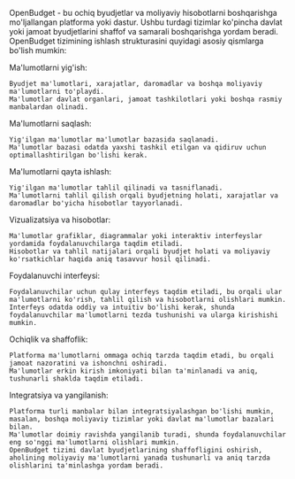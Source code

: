 OpenBudget - bu ochiq byudjetlar va moliyaviy hisobotlarni boshqarishga mo'ljallangan platforma yoki dastur. Ushbu turdagi tizimlar ko'pincha davlat yoki jamoat byudjetlarini shaffof va samarali boshqarishga yordam beradi. OpenBudget tizimining ishlash strukturasini quyidagi asosiy qismlarga bo'lish mumkin:

Ma'lumotlarni yig'ish:

    Byudjet ma'lumotlari, xarajatlar, daromadlar va boshqa moliyaviy ma'lumotlarni to'playdi.
    Ma'lumotlar davlat organlari, jamoat tashkilotlari yoki boshqa rasmiy manbalardan olinadi.

Ma'lumotlarni saqlash:
    
    Yig'ilgan ma'lumotlar ma'lumotlar bazasida saqlanadi.
    Ma'lumotlar bazasi odatda yaxshi tashkil etilgan va qidiruv uchun optimallashtirilgan bo'lishi kerak.

Ma'lumotlarni qayta ishlash:
    
    Yig'ilgan ma'lumotlar tahlil qilinadi va tasniflanadi.
    Ma'lumotlarni tahlil qilish orqali byudjetning holati, xarajatlar va daromadlar bo'yicha hisobotlar tayyorlanadi.

Vizualizatsiya va hisobotlar:

    Ma'lumotlar grafiklar, diagrammalar yoki interaktiv interfeyslar yordamida foydalanuvchilarga taqdim etiladi.
    Hisobotlar va tahlil natijalari orqali byudjet holati va moliyaviy ko'rsatkichlar haqida aniq tasavvur hosil qilinadi.

Foydalanuvchi interfeysi:

    Foydalanuvchilar uchun qulay interfeys taqdim etiladi, bu orqali ular ma'lumotlarni ko'rish, tahlil qilish va hisobotlarni olishlari mumkin.
    Interfeys odatda oddiy va intuitiv bo'lishi kerak, shunda foydalanuvchilar ma'lumotlarni tezda tushunishi va ularga kirishishi mumkin.

Ochiqlik va shaffoflik:
    
    Platforma ma'lumotlarni ommaga ochiq tarzda taqdim etadi, bu orqali jamoat nazoratini va ishonchni oshiradi.
    Ma'lumotlar erkin kirish imkoniyati bilan ta'minlanadi va aniq, tushunarli shaklda taqdim etiladi.

Integratsiya va yangilanish:

    Platforma turli manbalar bilan integratsiyalashgan bo'lishi mumkin, masalan, boshqa moliyaviy tizimlar yoki davlat ma'lumotlar bazalari bilan.
    Ma'lumotlar doimiy ravishda yangilanib turadi, shunda foydalanuvchilar eng so'nggi ma'lumotlarni olishlari mumkin.
    OpenBudget tizimi davlat byudjetlarining shaffofligini oshirish, aholining moliyaviy ma'lumotlarni yanada tushunarli va aniq tarzda olishlarini ta'minlashga yordam beradi.
